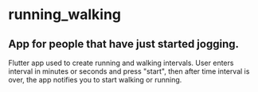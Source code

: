 # running_walking
## App for people that have just started jogging.
Flutter app used to create running and walking intervals. User enters interval in minutes or seconds and press "start", then after time interval is over, the app notifies you to start walking or running.
